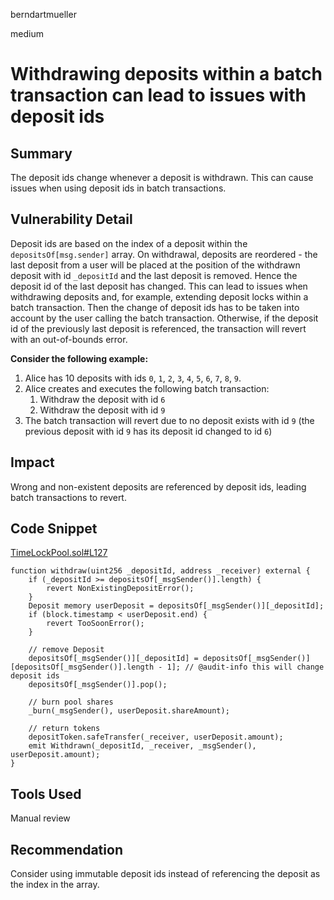 berndartmueller

medium

# Withdrawing deposits within a batch transaction can lead to issues with deposit ids

## Summary

The deposit ids change whenever a deposit is withdrawn. This can cause issues when using deposit ids in batch transactions.

## Vulnerability Detail

Deposit ids are based on the index of a deposit within the `depositsOf[msg.sender]` array. On withdrawal, deposits are reordered - the last deposit from a user will be placed at the position of the withdrawn deposit with id `_depositId` and the last deposit is removed. Hence the deposit id of the last deposit has changed. This can lead to issues when withdrawing deposits and, for example, extending deposit locks within a batch transaction. Then the change of deposit ids has to be taken into account by the user calling the batch transaction. Otherwise, if the deposit id of the previously last deposit is referenced, the transaction will revert with an out-of-bounds error.

**Consider the following example:**

1. Alice has 10 deposits with ids `0`, `1`, `2`, `3`, `4`, `5`, `6`, `7`, `8`, `9`.
2. Alice creates and executes the following batch transaction:
   1. Withdraw the deposit with id `6`
   2. Withdraw the deposit with id `9`
3. The batch transaction will revert due to no deposit exists with id `9` (the previous deposit with id `9` has its deposit id changed to id `6`)

## Impact

Wrong and non-existent deposits are referenced by deposit ids, leading batch transactions to revert.

## Code Snippet

[TimeLockPool.sol#L127](https://github.com/sherlock-audit/2022-10-merit-circle/blob/main/merit-liquidity-mining/contracts/TimeLockPool.sol#L127)

```solidity
function withdraw(uint256 _depositId, address _receiver) external {
    if (_depositId >= depositsOf[_msgSender()].length) {
        revert NonExistingDepositError();
    }
    Deposit memory userDeposit = depositsOf[_msgSender()][_depositId];
    if (block.timestamp < userDeposit.end) {
        revert TooSoonError();
    }

    // remove Deposit
    depositsOf[_msgSender()][_depositId] = depositsOf[_msgSender()][depositsOf[_msgSender()].length - 1]; // @audit-info this will change deposit ids
    depositsOf[_msgSender()].pop();

    // burn pool shares
    _burn(_msgSender(), userDeposit.shareAmount);

    // return tokens
    depositToken.safeTransfer(_receiver, userDeposit.amount);
    emit Withdrawn(_depositId, _receiver, _msgSender(), userDeposit.amount);
}
```

## Tools Used

Manual review

## Recommendation

Consider using immutable deposit ids instead of referencing the deposit as the index in the array.
